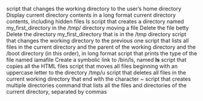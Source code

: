 script that changes the working directory to the user’s home directory
Display current directory contents in a long format
current directory contents, including hidden files
ls
script that creates a directory named my_first_directory in the /tmp/ directory
moving a file
Delete the file betty
Delete the directory my_first_directory that is in the /tmp directory
script that changes the working directory to the previous one
script that lists all files  in the current directory and the parent of the working directory and the /boot directory (in this order), in long format
script that prints the type of the file named iamafile
Create a symbolic link to /bin/ls, named __ls__
script that copies all the HTML files
script that moves all files beginning with an uppercase letter to the directory /tmp/u
script that deletes all files in the current working directory that end with the character ~
script that creates multiple directories
command that lists all the files and directories of the current directory, separated by commas
